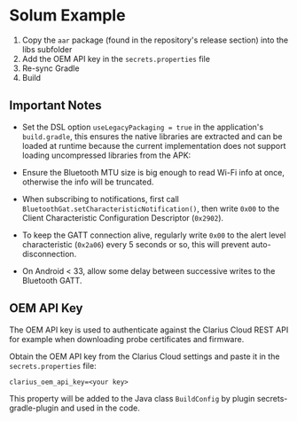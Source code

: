 Solum Example
====

1. Copy the `aar` package (found in the repository's release section) into the libs subfolder
2. Add the OEM API key in the `secrets.properties` file
3. Re-sync Gradle
4. Build

Important Notes
----

- Set the DSL option `useLegacyPackaging = true` in the application's `build.gradle`, this ensures the native libraries are extracted and can be loaded at runtime because the current implementation does not support loading uncompressed libraries from the APK:

- Ensure the Bluetooth MTU size is big enough to read Wi-Fi info at once, otherwise the info will be truncated.

- When subscribing to notifications, first call `BluetoothGat.setCharacteristicNotification()`, then write `0x00` to the Client Characteristic Configuration Descriptor (`0x2902`).

- To keep the GATT connection alive, regularly write `0x00` to the alert level characteristic (`0x2a06`) every 5 seconds or so, this will prevent auto-disconnection.

- On Android < 33, allow some delay between successive writes to the Bluetooth GATT.

OEM API Key
----

The OEM API key is used to authenticate against the Clarius Cloud REST API for example when downloading probe certificates and firmware.

Obtain the OEM API key from the Clarius Cloud settings and paste it in the `secrets.properties` file:

    clarius_oem_api_key=<your key>

This property will be added to the Java class `BuildConfig` by plugin secrets-gradle-plugin and used in the code.
